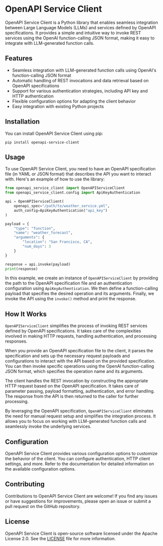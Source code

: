 # OpenAPI Service Client

OpenAPI Service Client is a Python library that enables seamless integration between Large Language Models (LLMs) and services defined by OpenAPI specifications. It provides a simple and intuitive way to invoke REST services using the OpenAI function-calling JSON format, making it easy to integrate with LLM-generated function calls.

## Features

- Seamless integration with LLM-generated function calls using OpenAI's function-calling JSON format
- Automatic handling of REST invocations and data retrieval based on OpenAPI specifications
- Support for various authentication strategies, including API key and HTTP authentication
- Flexible configuration options for adapting the client behavior
- Easy integration with existing Python projects

## Installation

You can install OpenAPI Service Client using pip:

```shell
pip install openapi-service-client
```

## Usage

To use OpenAPI Service Client, you need to have an OpenAPI specification file (in YAML or JSON format) that describes the API you want to interact with. Here's an example of how to use the library:

```python
from openapi_service_client import OpenAPIServiceClient
from openapi_service_client.config import ApiKeyAuthentication

api = OpenAPIServiceClient(
    openapi_spec="/path/to/weather_service.yml",
    auth_config=ApiKeyAuthentication("api_key")
)

payload = {
    "type": "function",
    "name": "weather_forecast",
    "arguments": {
        "location": "San Francisco, CA",
        "num_days": 3
    }
}

response = api.invoke(payload)
print(response)
```

In this example, we create an instance of `OpenAPIServiceClient` by providing the path to the OpenAPI specification file and an authentication configuration using `ApiKeyAuthentication`. We then define a function-calling payload that specifies the desired operation and its arguments. Finally, we invoke the API using the `invoke()` method and print the response.

## How It Works
`OpenAPIServiceClient` simplifies the process of invoking REST services defined by OpenAPI specifications. It takes care of the complexities involved in making HTTP requests, handling authentication, and processing responses.

When you provide an OpenAPI specification file to the client, it parses the specification and sets up the necessary request payloads and configurations to interact with the API based on the provided specification. You can then invoke specific operations using the OpenAI function-calling JSON format, which specifies the operation name and its arguments.

The client handles the REST invocation by constructing the appropriate HTTP request based on the OpenAPI specification. It takes care of parameter passing, payload formatting, authentication, and error handling. The response from the API is then returned to the caller for further processing.

By leveraging the OpenAPI specification, `OpenAPIServiceClient` eliminates the need for manual request setup and simplifies the integration process. It allows you to focus on working with LLM-generated function calls and seamlessly invoke the underlying services.
## Configuration

OpenAPI Service Client provides various configuration options to customize the behavior of the client. You can configure authentication, HTTP client settings, and more. Refer to the documentation for detailed information on the available configuration options.

## Contributing

Contributions to OpenAPI Service Client are welcome! If you find any issues or have suggestions for improvements, please open an issue or submit a pull request on the GitHub repository.

## License

OpenAPI Service Client is open-source software licensed under the Apache License 2.0. See the [LICENSE](LICENSE) file for more information.
```
